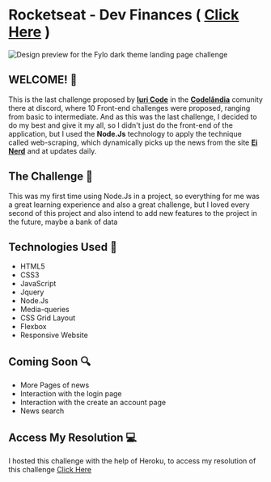 # Rocketseat - Dev Finances ( [Click Here]( https://samueloliveiraa.github.io/dev-finances/) )

![Design preview for the Fylo dark theme landing page challenge](/Images/design-preview.png)

## WELCOME! 👋

This is the last challenge proposed by **[Iuri Code](https://github.com/iuricode)** in the **[Codelândia](https://discord.com/channels/327861810768117763/384757111873077248)** comunity there at discord, where 10 Front-end challenges were proposed, ranging from basic to intermediate. And as this was the last challenge, I decided to do my best and give it my all, so I didn't just do the front-end of the application, but I used the **Node.Js** technology to apply the technique called web-scraping, which dynamically picks up the news from the site **[Ei Nerd](https://www.einerd.com.br/)** and at updates daily.

## The Challenge 🎯

This was my first time using Node.Js in a project, so everything for me was a great learning experience and also a great challenge, but I loved every second of this project and also intend to add new features to the project in the future, maybe a bank of data

## Technologies Used 🧩

* HTML5
* CSS3
* JavaScript
* Jquery
* Node.Js
* Media-queries
* CSS Grid Layout
* Flexbox
* Responsive Website

## Coming Soon 🔍

* More Pages of news
* Interaction with the login page
* Interaction with the create an account page
* News search

## Access My Resolution 💻

   I hosted this challenge with the help of Heroku, to access my resolution of this challenge [Click Here](https://naped.herokuapp.com/)
